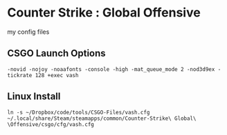 # Counter Strike : Global Offensive 
my config files


## CSGO Launch Options

```shell
-novid -nojoy -noaafonts -console -high -mat_queue_mode 2 -nod3d9ex -tickrate 128 +exec vash
```


## Linux Install
```shell
ln -s ~/Dropbox/code/tools/CSGO-Files/vash.cfg ~/.local/share/Steam/steamapps/common/Counter-Strike\ Global\ \Offensive/csgo/cfg/vash.cfg
```


